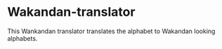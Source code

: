 # Wakandan-translator
 This Wankandan translator translates the alphabet to Wakandan looking alphabets. 
